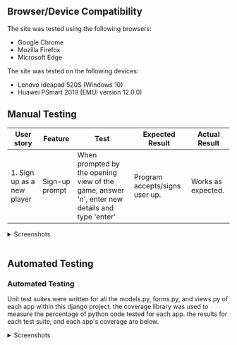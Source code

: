 ## Browser/Device Compatibility
The site was tested using the following browsers:
* Google Chrome
* Mozilla Firefox
* Microsoft Edge

The site was tested on the following devices:
* Lenovo Ideapad 520S (Windows 10)
* Huawei PSmart 2019 (EMUI version 12.0.0)

## Manual Testing

|User story|Feature|Test|Expected Result|Actual Result|
|---|---|---|---|---|
| 1. Sign up as a new player | Sign-up prompt | When prompted by the opening view of the game, answer 'n', enter new details and type 'enter' | Program accepts/signs user up. | Works as expected. |

<details>
    <summary>Screenshots</summary>
    <img src="" alt="A screenshot of the sign up prompt."><br>
</details><br>

## Automated Testing

### Automated Testing
Unit test suites were written for all the models.py, forms.py, and views.py of each app within this django project. the coverage library was used to measure the percentage of python code tested for each app. the results for each test suite, and each app's coverage are below.

<details>
    <summary>Screenshots</summary>

</details><br>